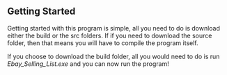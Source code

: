 ## Getting Started

Getting started with this program is simple, all you need to do is download either the build or the src folders.
If if you need to download the source folder, then that means you will have to compile the program itself.


If you choose to download the build folder, all you would need to do is run *Ebay_Selling_List.exe* and you can now run the program!